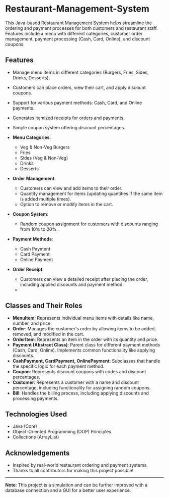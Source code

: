 # Restaurant-Management-System

This Java-based Restaurant Management System helps streamline the ordering and payment processes for both customers and restaurant staff. Features include a menu with different categories, customer order management, payment processing (Cash, Card, Online), and discount coupons.

## Features

- Manage menu items in different categories (Burgers, Fries, Sides, Drinks, Desserts).
- Customers can place orders, view their cart, and apply discount coupons.
- Support for various payment methods: Cash, Card, and Online payments.
- Generates itemized receipts for orders and payments.
- Simple coupon system offering discount percentages.




- **Menu Categories**: 
  - Veg & Non-Veg Burgers
  - Fries
  - Sides (Veg & Non-Veg)
  - Drinks
  - Desserts
  
- **Order Management**:
  - Customers can view and add items to their order.
  - Quantity management for items (updating quantities if the same item is added multiple times).
  - Option to remove or modify items in the cart.

- **Coupon System**:
  - Random coupon assignment for customers with discounts ranging from 10% to 20%.
  
- **Payment Methods**:
  - Cash Payment
  - Card Payment
  - Online Payment
  
- **Order Receipt**: 
  - Customers can view a detailed receipt after placing the order, including applied discounts and payment method.
  - 

## Classes and Their Roles

- **MenuItem**: Represents individual menu items with details like name, number, and price.
- **Order**: Manages the customer's order by allowing items to be added, removed, and modified in the cart.
- **OrderItem**: Represents an item in the order with its quantity and price.
- **Payment (Abstract Class)**: Parent class for different payment methods (Cash, Card, Online). Implements common functionality like applying discounts.
- **CashPayment, CardPayment, OnlinePayment**: Subclasses that handle the specific logic for each payment method.
- **Coupon**: Represents discount coupons with codes and discount percentages.
- **Customer**: Represents a customer with a name and discount percentage, including functionality for assigning random coupons.
- **Bill**: Handles the billing process, including applying discounts and processing payments.

## Technologies Used

- Java (Core)
- Object-Oriented Programming (OOP) Principles
- Collections (ArrayList)


## Acknowledgements

- Inspired by real-world restaurant ordering and payment systems.
- Thanks to all contributors for making this project possible!

---

**Note**: This project is a simulation and can be further improved with a database connection and a GUI for a better user experience.

